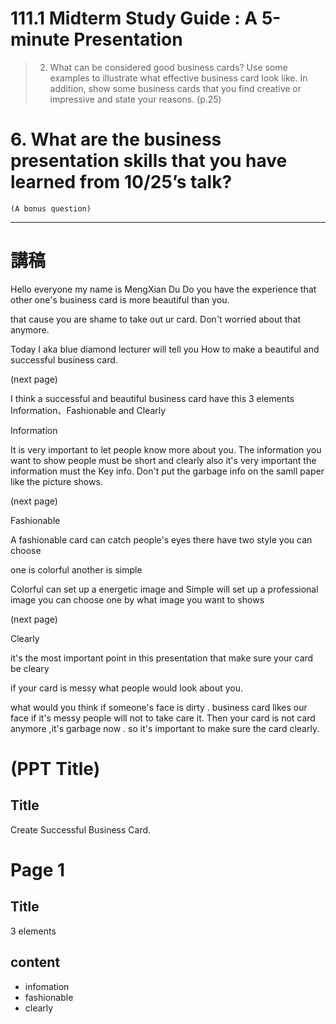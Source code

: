 # 111.1 Midterm Study Guide : A 5-minute Presentation
 
>2. What can be considered good business cards?  Use some examples to illustrate what effective business card look like.  In addition, show some business cards that you find creative or impressive and state your reasons. (p.25) 

# 6. What are the business presentation skills that you have learned from 10/25’s talk? 
    (A bonus question)
---


# 講稿

Hello everyone my name is MengXian Du 
Do you have the experience that other one's business card is more beautiful than you.

that cause you are shame to take out ur card. Don't worried about that anymore.

Today I aka blue diamond lecturer will tell you How to make a beautiful and successful business card.

(next page)

I think a successful and beautiful business card have this 3 elements 
Information、Fashionable and Clearly

Information

It is very important to let people know more about you.
The information you want to show people must be short and clearly also it's very important the information must the Key info. Don't put the garbage info on the samll paper like the picture shows.

(next page)

Fashionable

A fashionable card can catch people's eyes there have two style you can choose 

one is colorful another is simple

Colorful can set up a energetic image and Simple will set up a professional image
you can choose one by what image you want to shows

(next page)

Clearly 

it's the most important point in this presentation that make sure your card be cleary 

if your card is messy what people would look about you. 

what would you think if someone's face is dirty .
business card likes our face if it's messy people will not to take care it.
Then your card is not card anymore ,it's garbage now .
so it's important to make sure the card clearly.




# (PPT Title)
## Title 
Create Successful Business Card.


# Page 1
## Title 
3 elements
## content 
- infomation 
- fashionable
- clearly


